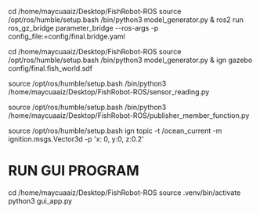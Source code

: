 cd /home/maycuaaiz/Desktop/FishRobot-ROS
source /opt/ros/humble/setup.bash
/bin/python3 model_generator.py & ros2 run ros_gz_bridge parameter_bridge --ros-args -p config_file:=config/final.bridge.yaml 

cd /home/maycuaaiz/Desktop/FishRobot-ROS
source /opt/ros/humble/setup.bash
/bin/python3 model_generator.py & ign gazebo config/final.fish_world.sdf

source /opt/ros/humble/setup.bash
/bin/python3 /home/maycuaaiz/Desktop/FishRobot-ROS/sensor_reading.py

source /opt/ros/humble/setup.bash
/bin/python3 /home/maycuaaiz/Desktop/FishRobot-ROS/publisher_member_function.py

source /opt/ros/humble/setup.bash
ign topic -t /ocean_current -m ignition.msgs.Vector3d -p 'x: 0, y:0, z:0.2'

# RUN GUI PROGRAM

cd /home/maycuaaiz/Desktop/FishRobot-ROS
source .venv/bin/activate
python3 gui_app.py